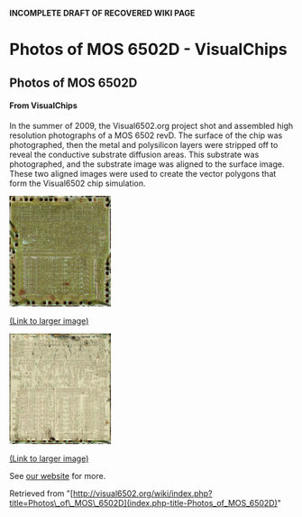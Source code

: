 **INCOMPLETE DRAFT OF RECOVERED WIKI PAGE**

# Photos of MOS 6502D - VisualChips

## Photos of MOS 6502D

#### From VisualChips

In the summer of 2009, the Visual6502.org project shot and assembled high resolution photographs of a MOS 6502 revD.  The surface of the chip was photographed, then the metal and polysilicon layers were stripped off to reveal the conductive substrate diffusion areas.  This substrate was photographed, and the substrate image was aligned to the surface image.  These two aligned images were used to create the vector polygons that form the Visual6502 chip simulation.



![6502 top.png](images/thumb/6/60/6502_top.png/180px-6502_top.png)

[(Link to larger image)](index.php-title-File-6502_top.png)

![6502 sub.png](images/thumb/c/c1/6502_sub.png/180px-6502_sub.png)

[(Link to larger image)](index.php-title-File-6502_sub.png)

See [our website](http://visual6502.org/images/6502/index.html) for more.

Retrieved from "[http://visual6502.org/wiki/index.php?title=Photos\_of\_MOS\_6502D](index.php-title-Photos_of_MOS_6502D)"

